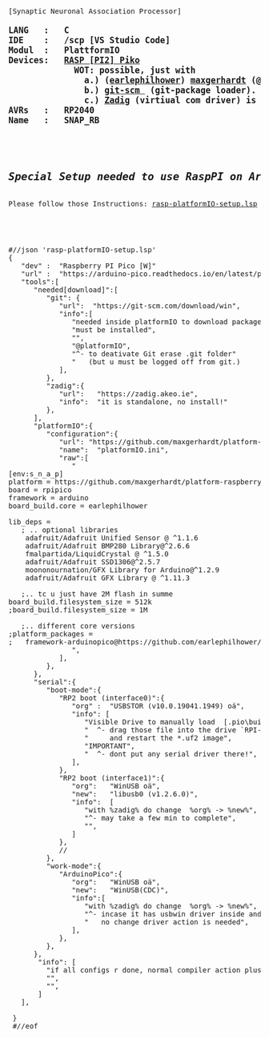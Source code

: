 <pre>
[Synaptic Neuronal Association Processor]
<b><big>
LANG   :   C
IDE    :   /scp [VS Studio Code]
Modul  :   PlattformIO
Devices:   <a target=dev href='https://www.raspberrypi.com/products/raspberry-pi-pico/'>RASP [PI2] Piko</a>
             WOT: possible, just with 
               a.) (<a target=dev href='https://github.com/earlephilhower/arduino-pico'>earlephilhower</a>) <a target=dev href='https://github.com/maxgerhardt/platform-raspberrypi.git'>maxgerhardt</a> (@github) images.
               b.) <a target=dev href='https://git-scm.com/download/'>git-scm </a> (git-package loader).
               c.) <a target=conn href='https://zadig.akeo.ie'>Zadig</a> (virtiual com driver) is also needed in Win7x.
AVRs   :   RP2040
Name   :   SNAP_RB
</b></big>

<p>
<h2><b><i>Special Setup needed to use RaspPI on Arduino [VS-Code]</i></b></h2>
Please follow those Instructions: <a target=info href='./rasp-platformIO-setup.lsp'>rasp-platformIO-setup.lsp</a>
</p>

<p>
#//json 'rasp-platformIO-setup.lsp'
{
   "dev" :  "Raspberry PI Pico [W]"
   "url" :  "https://arduino-pico.readthedocs.io/en/latest/platformio.html"
   "tools":[
      "needed[download]":[
         "git": {
            "url":  "https://git-scm.com/download/win",
            "info":[
               "needed inside platformIO to download packages",
               "must be installed",
               "",
               "@platformIO",
               "^- to deativate Git erase .git folder"
               "   (but u must be logged off from git.)
            ],
         },
         "zadig":{   
            "url":   "https://zadig.akeo.ie",
            "info":  "it is standalone, no install!"
         },    
      ],
      "platformIO":{
         "configuration":{
            "url": "https://github.com/maxgerhardt/platform-raspberrypi.git",
            "name":  "platformIO.ini",
            "raw":[
               "
[env:s_n_a_p]
platform = https://github.com/maxgerhardt/platform-raspberrypi.git
board = rpipico
framework = arduino
board_build.core = earlephilhower

lib_deps =
   ; .. optional libraries
	adafruit/Adafruit Unified Sensor @ ^1.1.6
	adafruit/Adafruit BMP280 Library@^2.6.6
	fmalpartida/LiquidCrystal @ ^1.5.0
	adafruit/Adafruit SSD1306@^2.5.7
	moononournation/GFX Library for Arduino@^1.2.9
	adafruit/Adafruit GFX Library @ ^1.11.3

   ;.. tc u just have 2M flash in summe
board_build.filesystem_size = 512k 
;board_build.filesystem_size = 1M   
 
   ;.. different core versions
;platform_packages =
;   framework-arduinopico@https://github.com/earlephilhower/arduino-pico.git#master           
               ",
            ],
         },
      },
      "serial":{
         "boot-mode":{
            "RP2 boot (interface0)":{
               "org" :  "USBSTOR (v10.0.19041.1949) oä",
               "info": [
                  "Visible Drive to manually load  [.pio\build\%projectname%\]`firmware`,uf2 ",
                  "  ^- drag those file into the drive `RPI-RP2` it will flash",
                  "     and restart the *.uf2 image",
                  "IMPORTANT",
                  "  ^- dont put any serial driver there!",
               ],
            },
            "RP2 boot (interface1)":{
               "org":   "WinUSB oä",
               "new":   "libusb0 (v1.2.6.0)",
               "info":  [
                  "with %zadig% do change  %org% -> %new%",
                  "^- may take a few min to complete",
                  "",
               ]
            },
            //
         },
         "work-mode":{
            "ArduinoPico":{
               "org":   "WinUSB oä",
               "new":   "WinUSB(CDC)",
               "info":[
                  "with %zadig% do change  %org% -> %new%",
                  "^- incase it has usbwin driver inside and interface appears",
                  "   no change driver action is needed",
               ],
            },
         },
      },
       "info": [
         "if all configs r done, normal compiler action plus uploads should be standard.",
         "",
         "",
       ]
   ],
  
 }
 #//eof
</p>	



</pre>
